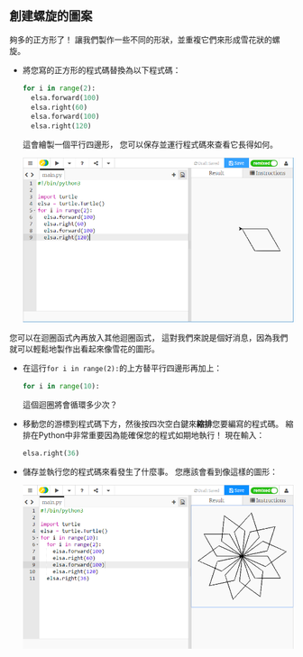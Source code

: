 ## 創建螺旋的圖案

夠多的正方形了！ 讓我們製作一些不同的形狀，並重複它們來形成雪花狀的螺旋。

- 將您寫的正方形的程式碼替換為以下程式碼：
    
    ```python
    for i in range(2):
      elsa.forward(100)
      elsa.right(60)
      elsa.forward(100)
      elsa.right(120)
    ```
    
    這會繪製一個平行四邊形， 您可以保存並運行程式碼來查看它長得如何。
    
    ![](images/parallelogram.png)

您可以在迴圈函式內再放入其他迴圈函式， 這對我們來說是個好消息，因為我們就可以輕鬆地製作出看起來像雪花的圖形。

- 在這行`for i in range(2):`的上方替平行四邊形再加上：
    
    ```python
    for i in range(10):
    ```
    
    這個迴圈將會循環多少次？

- 移動您的游標到程式碼下方，然後按四次空白鍵來**縮排**您要編寫的程式碼。 縮排在Python中非常重要因為能確保您的程式如期地執行！ 現在輸入：
    
    ```python
    elsa.right(36)
    ```

- 儲存並執行您的程式碼來看發生了什麼事。 您應該會看到像這樣的圖形：
    
    ![](images/snowflake1.png)